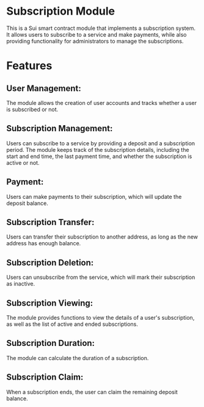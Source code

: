 # Subscription Module

This is a Sui smart contract module that implements a subscription system. It allows users to subscribe to a service and make payments, while also providing functionality for administrators to manage the subscriptions.

# Features

## User Management:
The module allows the creation of user accounts and tracks whether a user is subscribed or not.

## Subscription Management:
Users can subscribe to a service by providing a deposit and a subscription period. The module keeps track of the subscription details, including the start and end time, the last payment time, and whether the subscription is active or not.

## Payment:
Users can make payments to their subscription, which will update the deposit balance.

## Subscription Transfer:
Users can transfer their subscription to another address, as long as the new address has enough balance.

## Subscription Deletion:
Users can unsubscribe from the service, which will mark their subscription as inactive.

## Subscription Viewing:
The module provides functions to view the details of a user's subscription, as well as the list of active and ended subscriptions.

## Subscription Duration:
The module can calculate the duration of a subscription.

## Subscription Claim:
When a subscription ends, the user can claim the remaining deposit balance.
